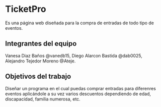 # TicketPro


Es una página web diseñada para la compra de entradas de todo tipo de eventos.

## Integrantes del equipo

Vanesa Diaz Baños @vanedb15, Diego Alarcon Bastida @dab0025, Alejandro Tejedor Moreno @Ateje.

## Objetivos del trabajo

Diseñar un programa en el cual puedas comprar entradas para diferenres eventos aplicándole a su vez varios descuentos dependiendo de edad, discapacidad, familia numerosa, etc.
